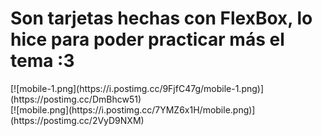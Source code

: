 # Son tarjetas hechas con FlexBox, lo hice para poder practicar más el tema :3

<div style="display: flex; justify-content: center;">
    [![mobile-1.png](https://i.postimg.cc/9FjfC47g/mobile-1.png)](https://postimg.cc/DmBhcw51)
</div>

<div style="display: flex; justify-content: center;">
    [![mobile.png](https://i.postimg.cc/7YMZ6x1H/mobile.png)](https://postimg.cc/2VyD9NXM)
</div>
